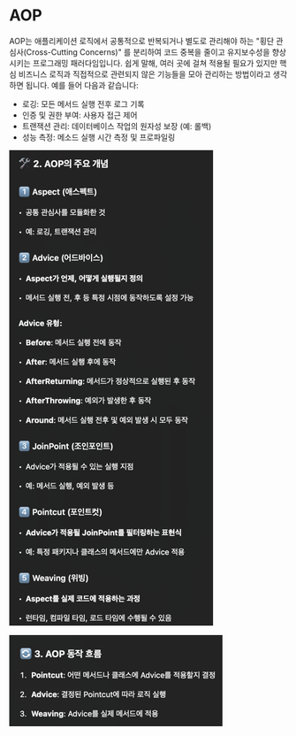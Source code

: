 # AOP

AOP는 애플리케이션 로직에서 공통적으로 반복되거나 별도로 관리해야 하는 "횡단 관심사(Cross-Cutting Concerns)" 를 분리하여 코드 중복을 줄이고 유지보수성을 향상시키는 프로그래밍 패러다임입니다.
쉽게 말해, 여러 곳에 걸쳐 적용될 필요가 있지만 핵심 비즈니스 로직과 직접적으로 관련되지 않은 기능들을 모아 관리하는 방법이라고 생각하면 됩니다. 예를 들어 다음과 같습니다:

- 로깅: 모든 메서드 실행 전후 로그 기록
- 인증 및 권한 부여: 사용자 접근 제어
- 트랜잭션 관리: 데이터베이스 작업의 원자성 보장 (예: 롤백)
- 성능 측정: 메소드 실행 시간 측정 및 프로파일링

![](images/.04.aop_images/420a5388.png)

![](images/.04.aop_images/ac990034.png)
